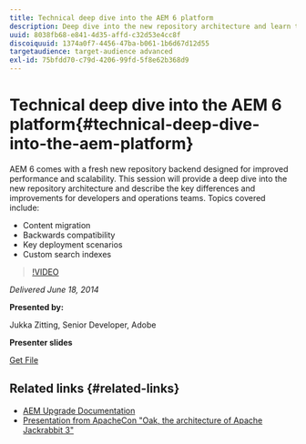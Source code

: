 ```yaml
---
title: Technical deep dive into the AEM 6 platform
description: Deep dive into the new repository architecture and learn the key differences and improvements for developers and operations teams.
uuid: 8038fb68-e841-4d35-affd-c32d53e4cc8f
discoiquuid: 1374a0f7-4456-47ba-b061-1b6d67d12d55
targetaudience: target-audience advanced
exl-id: 75bfdd70-c79d-4206-99fd-5f8e62b368d9
---
```

# Technical deep dive into the AEM 6 platform{#technical-deep-dive-into-the-aem-platform}

AEM 6 comes with a fresh new repository backend designed for improved performance and scalability. This session will provide a deep dive into the new repository architecture and describe the key differences and improvements for developers and operations teams. Topics covered include: 

* Content migration
* Backwards compatibility
* Key deployment scenarios
* Custom search indexes

>[!VIDEO](https://video.tv.adobe.com/v/19518/?quality=9)

*Delivered June 18, 2014*

**Presented by:**

Jukka Zitting, Senior Developer, Adobe

**Presenter slides**

[Get File](assets/technical-deep-dive-of-the-aem-6-platform.pdf)

## Related links {#related-links}

* [AEM Upgrade Documentation](https://docs.adobe.com/content/docs/en/aem/6-0/deploy/upgrade.html)
* [Presentation from ApacheCon "Oak, the architecture of Apache Jackrabbit 3"](https://www.slideshare.net/jukka/oak-the-architecture-of-apache-jackrabbit-3)
